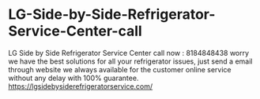 # LG-Side-by-Side-Refrigerator-Service-Center-call
LG Side by Side Refrigerator Service Center call now : 8184848438  worry we have the best solutions for all your refrigerator issues, just send a email through website we always available for the customer online service without any delay with 100% guarantee. https://lgsidebysiderefrigeratorservice.com/
